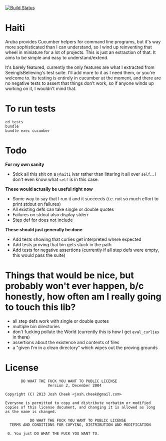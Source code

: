 [![Build Status](https://api.travis-ci.org/JoshCheek/haiti.svg?branch=master)](https://travis-ci.org/JoshCheek/haiti)

Haiti
=====

Aruba provides Cucumber helpers for command line programs, but it's way more sophisticated than I can understand,
so I wind up reinventing that wheel in miniature for a lot of projects. This is just an extraction of that.
It aims to be simple and easy to understand/extend.

It's barely featured, currently the only features are what I extracted from SeeingIsBelieving's test suite. I'll
add more to it as I need them, or you're welcome to. Its testing is entirely in cucumber at the moment, and there
are no negative tests to assert that things don't work, so if anyone winds up working on it, I wouldn't mind that.


To run tests
============

    cd tests
    bundle
    bundle exec cucumber

Todo
====

**For my own sanity**
* Stick all this shit on a `@haiti` ivar rather than littering it all over `self`...  I don't even know what `self` is in this case.

**These would actually be useful right now**

* Some way to say that I run it and it succeeds (i.e. not so much effort to print stdout on failures)
* All existing defs can take single or double quotes
* Failures on stdout also display stderr
* Step def for does not include

**These should just generally be done**
* Add tests showing that curlies get interpreted where expected
* Add tests proving that bin gets stuck in the path
* Add tests for negative assertions (currently if all step defs were empty, this would pass the suite)

Things that would be nice, but probably won't ever happen, b/c honestly, how often am I really going to touch this lib?
=======================================================================================================================

* all step defs work with single or double quotes
* multiple bin directories
* don't fucking pollute the World (currently this is how I get `eval_curlies` in there)
* assertions about the existence and contents of files
* a "given I'm in a clean directory" which wipes out the proving grounds

License
=======

           DO WHAT THE FUCK YOU WANT TO PUBLIC LICENSE
                       Version 2, December 2004

    Copyright (C) 2013 Josh Cheek <josh.cheek@gmail.com>

    Everyone is permitted to copy and distribute verbatim or modified
    copies of this license document, and changing it is allowed as long
    as the name is changed.

               DO WHAT THE FUCK YOU WANT TO PUBLIC LICENSE
      TERMS AND CONDITIONS FOR COPYING, DISTRIBUTION AND MODIFICATION

     0. You just DO WHAT THE FUCK YOU WANT TO.
